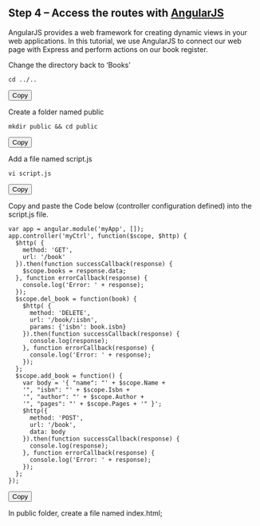 ## Step 4 – Access the routes with [AngularJS](https://angularjs.org/)

AngularJS provides a web framework for creating dynamic views in your web applications. In this tutorial, we use AngularJS to connect our web page with Express and perform actions on our book register.

Change the directory back to ‘Books’

<div id="code-container">
  <pre><code>cd ../..</code></pre>
  <button class="btn" data-clipboard-target="#code-container"><i class="fa fa-copy"></i> Copy</button>
</div>

Create a folder named public

<div id="code-container">
  <pre><code>mkdir public && cd public</code></pre>
  <button class="btn" data-clipboard-target="#code-container"><i class="fa fa-copy"></i> Copy</button>
</div>

Add a file named script.js

<div id="code-container">
  <pre><code>vi script.js</code></pre>
  <button class="btn" data-clipboard-target="#code-container"><i class="fa fa-copy"></i> Copy</button>
</div>

Copy and paste the Code below (controller configuration defined) into the script.js file.

<div id="code-container">
  <pre><code>var app = angular.module('myApp', []);
app.controller('myCtrl', function($scope, $http) {
  $http( {
    method: 'GET',
    url: '/book'
  }).then(function successCallback(response) {
    $scope.books = response.data;
  }, function errorCallback(response) {
    console.log('Error: ' + response);
  });
  $scope.del_book = function(book) {
    $http( {
      method: 'DELETE',
      url: '/book/:isbn',
      params: {'isbn': book.isbn}
    }).then(function successCallback(response) {
      console.log(response);
    }, function errorCallback(response) {
      console.log('Error: ' + response);
    });
  };
  $scope.add_book = function() {
    var body = '{ "name": "' + $scope.Name + 
    '", "isbn": "' + $scope.Isbn +
    '", "author": "' + $scope.Author + 
    '", "pages": "' + $scope.Pages + '" }';
    $http({
      method: 'POST',
      url: '/book',
      data: body
    }).then(function successCallback(response) {
      console.log(response);
    }, function errorCallback(response) {
      console.log('Error: ' + response);
    });
  };
});
</code></pre>
  <button class="btn" data-clipboard-target="#code-container"><i class="fa fa-copy"></i> Copy</button>
</div>

In public folder, create a file named index.html;


